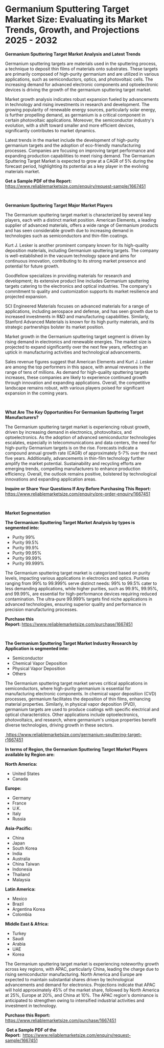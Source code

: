 <p><h1>Germanium Sputtering Target Market Size: Evaluating its Market Trends, Growth, and Projections 2025 - 2032</h1></p><p><strong>Germanium Sputtering Target Market Analysis and Latest Trends</strong></p>
<p><p>Germanium sputtering targets are materials used in the sputtering process, a technique to deposit thin films of materials onto substrates. These targets are primarily composed of high-purity germanium and are utilized in various applications, such as semiconductors, optics, and photovoltaic cells. The increasing demand for advanced electronic components and optoelectronic devices is driving the growth of the germanium sputtering target market.</p><p>Market growth analysis indicates robust expansion fueled by advancements in technology and rising investments in research and development. The growing popularity of renewable energy sources, particularly solar energy, is further propelling demand, as germanium is a critical component in certain photovoltaic applications. Moreover, the semiconductor industry's evolution, with a shift toward smaller and more efficient devices, significantly contributes to market dynamics.</p><p>Latest trends in the market include the development of high-purity germanium targets and the adoption of eco-friendly manufacturing processes. Companies are focusing on improving target performance and expanding production capabilities to meet rising demand. The Germanium Sputtering Target Market is expected to grow at a CAGR of 5% during the forecast period, highlighting its potential as a key player in the evolving materials market.</p></p>
<p><strong>Get a Sample PDF of the Report:&nbsp;</strong> <a href="https://www.reliablemarketsize.com/enquiry/request-sample/1667451?utm_campaign=3016&utm_medium=2&utm_source=Github&utm_content=ia&utm_term=18042025&utm_id=germanium-sputtering-target">https://www.reliablemarketsize.com/enquiry/request-sample/1667451</a></p>
<p>&nbsp;</p>
<p><strong>Germanium Sputtering Target Major Market Players</strong></p>
<p><p>The Germanium sputtering target market is characterized by several key players, each with a distinct market position. American Elements, a leading supplier of advanced materials, offers a wide range of Germanium products and has seen considerable growth due to increasing demand in technologies such as semiconductors and thin-film coatings.</p><p>Kurt J. Lesker is another prominent company known for its high-quality deposition materials, including Germanium sputtering targets. The company is well-established in the vacuum technology space and aims for continuous innovation, contributing to its strong market presence and potential for future growth.</p><p>Goodfellow specializes in providing materials for research and development; its extensive product line includes Germanium sputtering targets catering to the electronics and optical industries. The company's commitment to quality and customization supports its market resilience and projected expansion.</p><p>SCI Engineered Materials focuses on advanced materials for a range of applications, including aerospace and defense, and has seen growth due to increased investments in R&D and manufacturing capabilities. Similarly, Stanford Advanced Materials is known for its high purity materials, and its strategic partnerships bolster its market position.</p><p>Market growth in the Germanium sputtering target segment is driven by rising demand in electronics and renewable energies. The market size is projected to expand significantly over the next few years, reflecting an uptick in manufacturing activities and technological advancements.</p><p>Sales revenue figures suggest that American Elements and Kurt J. Lesker are among the top performers in this space, with annual revenues in the range of tens of millions. As demand for high-quality sputtering targets increases, these companies are likely to experience continued growth through innovation and expanding applications. Overall, the competitive landscape remains robust, with various players poised for significant expansion in the coming years.</p></p>
<p>&nbsp;</p>
<p><strong>What Are The Key Opportunities For Germanium Sputtering Target Manufacturers?</strong></p>
<p><p>The Germanium sputtering target market is experiencing robust growth, driven by increasing demand in electronics, photovoltaics, and optoelectronics. As the adoption of advanced semiconductor technologies escalates, especially in telecommunications and data centers, the need for high-purity Germanium targets is on the rise. Forecasts indicate a compound annual growth rate (CAGR) of approximately 5-7% over the next five years. Additionally, advancements in thin-film technology further amplify the market potential. Sustainability and recycling efforts are emerging trends, compelling manufacturers to enhance production efficiency. Overall, the outlook remains positive, bolstered by technological innovations and expanding application areas.</p></p>
<p><strong>Inquire or Share Your Questions If Any Before Purchasing This Report:</strong> <a href="https://www.reliablemarketsize.com/enquiry/pre-order-enquiry/1667451?utm_campaign=3016&utm_medium=2&utm_source=Github&utm_content=ia&utm_term=18042025&utm_id=germanium-sputtering-target">https://www.reliablemarketsize.com/enquiry/pre-order-enquiry/1667451</a></p>
<p>&nbsp;</p>
<p><strong>Market Segmentation</strong></p>
<p><strong>The Germanium Sputtering Target Market Analysis by types is segmented into:</strong></p>
<p><ul><li>Purity 99%</li><li>Purity 99.5%</li><li>Purity 99.9%</li><li>Purity 99.95%</li><li>Purity 99.99%</li><li>Purity 99.999%</li></ul></p>
<p><p>The Germanium sputtering target market is categorized based on purity levels, impacting various applications in electronics and optics. Purities ranging from 99% to 99.999% serve distinct needs: 99% to 99.5% cater to less demanding applications, while higher purities, such as 99.9%, 99.95%, and 99.99%, are essential for high-performance devices requiring reduced contamination. The ultra-pure 99.999% targets find niche applications in advanced technologies, ensuring superior quality and performance in precision manufacturing processes.</p></p>
<p><strong>Purchase this Report:&nbsp;</strong><a href="https://www.reliablemarketsize.com/purchase/1667451?utm_campaign=3016&utm_medium=2&utm_source=Github&utm_content=ia&utm_term=18042025&utm_id=germanium-sputtering-target">https://www.reliablemarketsize.com/purchase/1667451</a></p>
<p>&nbsp;</p>
<p><strong>The Germanium Sputtering Target Market Industry Research by Application is segmented into:</strong></p>
<p><ul><li>Semiconductor</li><li>Chemical Vapor Deposition</li><li>Physical Vapor Deposition</li><li>Others</li></ul></p>
<p><p>The Germanium sputtering target market serves critical applications in semiconductors, where high-purity germanium is essential for manufacturing electronic components. In chemical vapor deposition (CVD) processes, germanium facilitates the deposition of thin films, enhancing material properties. Similarly, in physical vapor deposition (PVD), germanium targets are used to produce coatings with specific electrical and optical characteristics. Other applications include optoelectronics, photovoltaics, and research, where germanium's unique properties benefit diverse technologies, driving growth in these sectors.</p></p>
<p><a href="https://www.reliablemarketsize.com/germanium-sputtering-target-r1667451?utm_campaign=3016&utm_medium=2&utm_source=Github&utm_content=ia&utm_term=18042025&utm_id=germanium-sputtering-target">&nbsp;https://www.reliablemarketsize.com/germanium-sputtering-target-r1667451</a></p>
<p><strong>In terms of Region, the Germanium Sputtering Target Market Players available by Region are:</strong></p>
<p>
    <p> <strong> North America: </strong>
        <ul>
            <li>United States</li>
            <li>Canada</li>
        </ul>
        </p> 
    <p> <strong> Europe: </strong>
        <ul>
            <li>Germany</li>
            <li>France</li>
            <li>U.K.</li>
            <li>Italy</li>
            <li>Russia</li>
        </ul>
        </p> 
    <p> <strong> Asia-Pacific: </strong>
        <ul>
            <li>China</li>
            <li>Japan</li>
            <li>South Korea</li>
            <li>India</li>
            <li>Australia</li>
            <li>China Taiwan</li>
            <li>Indonesia</li>
            <li>Thailand</li>
            <li>Malaysia</li>
        </ul>
        </p> 
    <p> <strong> Latin America: </strong>
        <ul>
            <li>Mexico</li>
            <li>Brazil</li>
            <li>Argentina Korea</li>
            <li>Colombia</li>
        </ul>
        </p> 
    <p> <strong> Middle East & Africa: </strong>
        <ul>
            <li>Turkey</li>
            <li>Saudi</li>
            <li>Arabia</li>
            <li>UAE</li>
            <li>Korea</li>
        </ul>
    </p>
    </p>
<p><p>The Germanium sputtering target market is experiencing noteworthy growth across key regions, with APAC, particularly China, leading the charge due to rising semiconductor manufacturing. North America and Europe are expected to maintain substantial shares driven by technological advancements and demand for electronics. Projections indicate that APAC will hold approximately 45% of the market share, followed by North America at 25%, Europe at 20%, and China at 10%. The APAC region's dominance is anticipated to strengthen owing to intensified industrial activities and investment in technology.</p></p>
<p><strong>Purchase this Report: </strong><a href="https://www.reliablemarketsize.com/purchase/1667451?utm_campaign=3016&utm_medium=2&utm_source=Github&utm_content=ia&utm_term=18042025&utm_id=germanium-sputtering-target">https://www.reliablemarketsize.com/purchase/1667451</a></p>
<p>&nbsp;<strong>Get a Sample PDF of the Report:&nbsp;&nbsp;</strong><a href="https://www.reliablemarketsize.com/enquiry/request-sample/1667451?utm_campaign=3016&utm_medium=2&utm_source=Github&utm_content=ia&utm_term=18042025&utm_id=germanium-sputtering-target">https://www.reliablemarketsize.com/enquiry/request-sample/1667451</a></p>
<p><strong></strong></p>
<p><p></p><p></p><p></p></p>